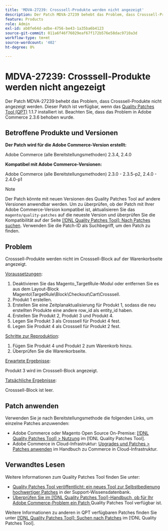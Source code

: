 ```yaml
---
title: 'MDVA-27239: Crosssell-Produkte werden nicht angezeigt'
description: Der Patch MDVA-27239 behebt das Problem, dass Crosssell-Produkte nicht angezeigt werden. Dieser Patch ist verfügbar, wenn das [Quality Patches Tool (QPT)](https://experienceleague.adobe.com/en/docs/commerce-operations/tools/quality-patches-tool/quality-patches-tool-to-self-serve-quality-patches) 1.1.7 installiert ist. Beachten Sie, dass das Problem in Adobe Commerce 2.3.6 behoben wurde.
feature: Products
role: Admin
exl-id: ab8fe64d-adbe-4756-be43-1a35ba6b4123
source-git-commit: 011a6f46f76029eaf67f172b576e58dac9710a3d
workflow-type: tm+mt
source-wordcount: '402'
ht-degree: 0%

---
```


# MDVA-27239: Crosssell-Produkte werden nicht angezeigt

Der Patch MDVA-27239 behebt das Problem, dass Crosssell-Produkte nicht angezeigt werden. Dieser Patch ist verfügbar, wenn das [Quality Patches Tool (QPT)](https://experienceleague.adobe.com/en/docs/commerce-operations/tools/quality-patches-tool/quality-patches-tool-to-self-serve-quality-patches) 1.1.7 installiert ist. Beachten Sie, dass das Problem in Adobe Commerce 2.3.6 behoben wurde.

## Betroffene Produkte und Versionen

**Der Patch wird für die Adobe Commerce-Version erstellt:**

Adobe Commerce (alle Bereitstellungsmethoden) 2.3.4, 2.4.0

**Kompatibel mit Adobe Commerce-Versionen:**

Adobe Commerce (alle Bereitstellungsmethoden) 2.3.0 - 2.3.5-p2, 2.4.0 - 2.4.0-p1

>[!NOTE]
>
>Der Patch könnte mit neuen Versionen des Quality Patches Tool auf andere Versionen anwendbar werden. Um zu überprüfen, ob der Patch mit Ihrer Adobe Commerce-Version kompatibel ist, aktualisieren Sie das `magento/quality-patches` auf die neueste Version und überprüfen Sie die Kompatibilität auf der Seite [[!DNL Quality Patches Tool]: Nach Patches suchen](https://experienceleague.adobe.com/en/docs/commerce-operations/tools/quality-patches-tool/quality-patches-tool-to-self-serve-quality-patches). Verwenden Sie die Patch-ID als Suchbegriff, um den Patch zu finden.

## Problem

Crosssell-Produkte werden nicht im Crosssell-Block auf der Warenkorbseite angezeigt.

<u>Voraussetzungen</u>:

1. Deaktivieren Sie das Magento_TargetRule-Modul oder entfernen Sie es aus dem Layout-Block Magento\TargetRule\Block\Checkout\Cart\Crosssell.
1. Produkt 1 erstellen.
1. Erstellen Sie eine Zeitplanaktualisierung für Produkt 1, sodass die neu erstellten Produkte eine andere row_id als entity_id haben.
1. Erstellen Sie Produkt 2, Produkt 3 und Produkt 4.
1. Legen Sie Produkt 3 als Crosssell für Produkt 4 fest.
1. Legen Sie Produkt 4 als Crosssell für Produkt 2 fest.

<u>Schritte zur Reproduktion</u>:

1. Fügen Sie Produkt 4 und Produkt 2 zum Warenkorb hinzu.
1. Überprüfen Sie die Warenkorbseite.

<u>Erwartete Ergebnisse</u>:

Produkt 3 wird im Crosssell-Block angezeigt.

<u>Tatsächliche Ergebnisse</u>:

Crosssell-Block ist leer.

## Patch anwenden

Verwenden Sie je nach Bereitstellungsmethode die folgenden Links, um einzelne Patches anzuwenden:

* Adobe Commerce oder Magento Open Source On-Premise: [[!DNL Quality Patches Tool] > Nutzung](/help/tools/quality-patches-tool/usage.md) im [!DNL Quality Patches Tool].
* Adobe Commerce in Cloud-Infrastruktur: [Upgrades und Patches > Patches anwenden](https://experienceleague.adobe.com/docs/commerce-cloud-service/user-guide/develop/upgrade/apply-patches.html) im Handbuch zu Commerce in Cloud-Infrastruktur.

## Verwandtes Lesen

Weitere Informationen zum Quality Patches Tool finden Sie unter:

* [Quality Patches Tool veröffentlicht: ein neues Tool zur Selbstbedienung hochwertiger Patches](https://experienceleague.adobe.com/en/docs/commerce-operations/tools/quality-patches-tool/quality-patches-tool-to-self-serve-quality-patches) in der Support-Wissensdatenbank.
* [Überprüfen Sie im [!DNL Quality Patches Tool]-Handbuch, ob für Ihr Adobe Commerce-Problem ein Patch ](/help/tools/quality-patches-tool/patches-available-in-qpt/check-patch-for-magento-issue-with-magento-quality-patches.md) Quality Patches Tool verfügbar ist.

Weitere Informationen zu anderen in QPT verfügbaren Patches finden Sie unter [[!DNL Quality Patches Tool]: Suchen nach Patches](https://experienceleague.adobe.com/tools/commerce-quality-patches/index.html) im [!DNL Quality Patches Tool].
